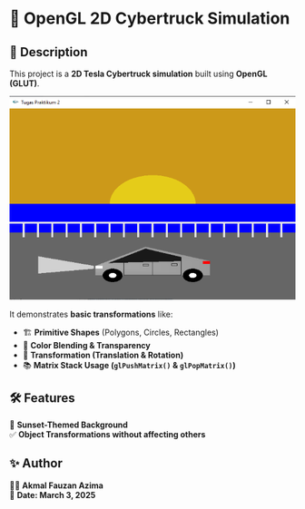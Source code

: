 # 🚗 OpenGL 2D Cybertruck Simulation  

## 📌 Description  
This project is a **2D Tesla Cybertruck simulation** built using **OpenGL (GLUT)**.  

![Cybertruck Render](mobil.png)

It demonstrates **basic transformations** like:
- 🏗 **Primitive Shapes** (Polygons, Circles, Rectangles)  
- 🎨 **Color Blending & Transparency**  
- 🔄 **Transformation (Translation & Rotation)**  
- 📚 **Matrix Stack Usage (`glPushMatrix()` & `glPopMatrix()`)**  

## 🛠 Features  
🌅 **Sunset-Themed Background**  
✅ **Object Transformations without affecting others**  

## ✨ Author
👨‍💻 **Akmal Fauzan Azima**  
📅 **Date: March 3, 2025**